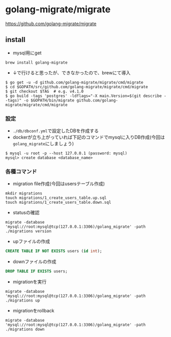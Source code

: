 # golang-migrate/migrate
https://github.com/golang-migrate/migrate

## install
- mysql用にget
```
brew install golang-migrate
```

- ↓で行けると思ったが、できなかったので、brewにて導入
```
$ go get -u -d github.com/golang-migrate/migrate/cmd/migrate
$ cd $GOPATH/src/github.com/golang-migrate/migrate/cmd/migrate
$ git checkout $TAG  # e.g. v4.1.0
$ go build -tags 'postgres' -ldflags="-X main.Version=$(git describe --tags)" -o $GOPATH/bin/migrate github.com/golang-migrate/migrate/cmd/migrate
```

### 設定
- `./db/dbconf.yml`で設定したDBを作成する
- dockerが立ち上がっていれば下記のコマンドでmysqlに入りDB作成(今回は`golang_migrate`にしましょう)
```
$ mysql -u root -p --host 127.0.0.1 (password: mysql)
mysql> create database <database_name>
```

### 各種コマンド
- migration file作成(今回はusersテーブル作成)
```
mkdir migrations
touch migrations/1_create_users_table.up.sql
touch migrations/1_create_users_table.down.sql
```

- statusの確認
```
migrate -database 'mysql://root:mysql@tcp(127.0.0.1:3306)/golang_migrate' -path ./migrations version
```

- upファイルの作成
```sql
CREATE TABLE IF NOT EXISTS users (id int);
```

- downファイルの作成
```sql
DROP TABLE IF EXISTS users;
```

- migrationを実行
```
migrate -database 'mysql://root:mysql@tcp(127.0.0.1:3306)/golang_migrate' -path ./migrations up
```

- migrationをrollback
```
migrate -database 'mysql://root:mysql@tcp(127.0.0.1:3306)/golang_migrate' -path ./migrations down
```
